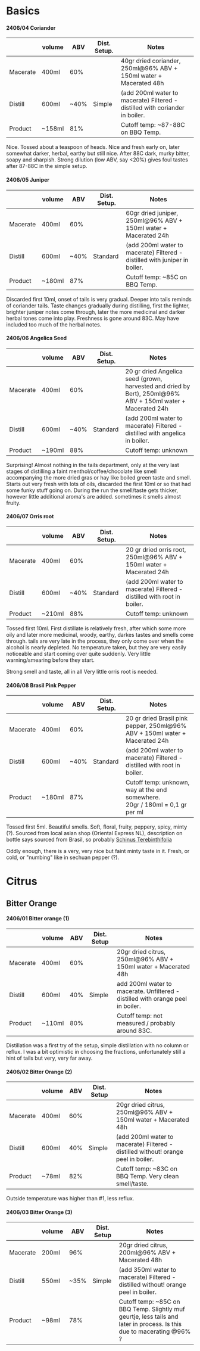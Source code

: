 # Basics

#### 2406/04 Coriander
|          | volume | ABV | Dist. Setup.  | Notes                                                                              |
|----------|--------|-----|---|------------------------------------------------------------------------------------|
| Macerate | 400ml  | 60% |   | 40gr dried coriander, 250ml@96% ABV + 150ml water + Macerated 48h                     |
| Distill  | 600ml  | ~40% |  Simple | (add 200ml water to macerate) Filtered - distilled with coriander in boiler. |
| Product  | ~158ml  | 81% |   | Cutoff temp: ~87-88C on BBQ Temp.  |

Nice. Tossed about a teaspoon of heads. Nice and fresh early on, later somewhat darker, herbal, earthy but still nice. After 88C dark, murky bitter, soapy and sharpish. 
Strong dilution (low ABV, say <20%) gives foul tastes after 87-88C in the simple setup.

#### 2406/05 Juniper
|          | volume | ABV | Dist. Setup.  | Notes                                                                              |
|----------|--------|-----|---|------------------------------------------------------------------------------------|
| Macerate | 400ml  | 60% |   | 60gr dried juniper, 250ml@96% ABV + 150ml water + Macerated 24h                    |
| Distill  | 600ml  | ~40% |  Standard | (add 200ml water to macerate) Filtered - distilled with juniper in boiler. |
| Product  | ~180ml  | 87% |   | Cutoff temp: ~85C on BBQ Temp.  |

Discarded first 10ml, onset of tails is very gradual. Deeper into tails reminds of coriander tails. Taste changes gradually during distilling, first the lighter, brighter juniper notes come through, later the more medicinal and darker herbal tones come into play. Freshness is gone around 83C.
May have included too much of the herbal notes. 

#### 2406/06 Angelica Seed

|          | volume | ABV | Dist. Setup.  | Notes                                                                              |
|----------|--------|-----|---|------------------------------------------------------------------------------------|
| Macerate | 400ml  | 60% |   | 20 gr dried Angelica seed (grown, harvested and dried by Bert), 250ml@96% ABV + 150ml water + Macerated 24h                    |
| Distill  | 600ml  | ~40% |  Standard | (add 200ml water to macerate) Filtered - distilled with angelica in boiler. |
| Product  | ~190ml  | 88% |   | Cutoff temp: unknown |

Surprising! Almost nothing in the tails department, only at the very last stages of distilling a faint menthol/coffee/chocolate like smell accompanying the more dried gras or hay like boiled green taste and smell. Starts out very fresh with lots of oils, discarded the first 10ml or so that had some funky stuff going on. 
During the run the smell/taste gets thicker, however little additional aroma's are added. sometimes it smells almost fruity. 

#### 2406/07 Orris root

|          | volume | ABV | Dist. Setup.  | Notes                                                                              |
|----------|--------|-----|---|------------------------------------------------------------------------------------|
| Macerate | 400ml  | 60% |   | 20 gr dried orris root, 250ml@96% ABV + 150ml water + Macerated 24h                    |
| Distill  | 600ml  | ~40% |  Standard | (add 200ml water to macerate) Filtered - distilled with root in boiler. |
| Product  | ~210ml  | 88% |   | Cutoff temp: unknown |

Tossed first 10ml. First distillate is relatively fresh, after which some more oily and later more medicinal, woody, earthy, darkes tastes and smells come through. tails are very late in the process, they only come over when the alcohol is nearly depleted. No temperature taken, but they are very easily noticeable and start coming over quite suddenly. Very little warning/smearing before they start. 

Strong smell and taste, all in all Very little orris root is needed. 

#### 2406/08 Brasil Pink Pepper

|          | volume | ABV | Dist. Setup.  | Notes                                                                              |
|----------|--------|-----|---|------------------------------------------------------------------------------------|
| Macerate | 400ml  | 60% |   | 20 gr dried Brasil pink pepper, 250ml@96% ABV + 150ml water + Macerated 24h                    |
| Distill  | 600ml  | ~40% |  Standard | (add 200ml water to macerate) Filtered - distilled with root in boiler. |
| Product  | ~180ml  | 87% |   | Cutoff temp: unknown, way at the end somewhere. <br /> 20gr / 180ml = 0,1 gr per ml|

Tossed first 5ml. Beautiful smells. Soft, floral, fruity, peppery, spicy, minty (?). Sourced from local asian shop (Oriental Express NL), description on bottle says sourced from Brasil, so probably [Schinus Terebinthifolia](https://en.wikipedia.org/wiki/Schinus_terebinthifolia "Wikipedia: Schinus Terebinthifolia")

Oddly enough, there is a very, very nice but faint minty taste in it. Fresh, or cold, or "numbing" like in sechuan pepper (?).


# Citrus

##  Bitter Orange

#### 2406/01 Bitter orange (1)
|          | volume | ABV | Dist. Setup  | Notes                                                                            |
|----------|--------|-----|---|----------------------------------------------------------------------------------|
| Macerate | 400ml  | 60% |   | 20gr dried citrus, 250ml@96% ABV + 150ml water + Macerated 48h                |
| Distill  | 600ml  | 40% | Simple  | add 200ml water to macerate. Unfiltered - distilled with orange peel in boiler. |
| Product  | ~110ml | 80% |   | Cutoff temp: not measured / probably around 83C.           |

Distillation was a first try of the setup, simple distillation with no column or reflux.
I was a bit optimistic in choosing the fractions, unfortunately still a hint of tails but very, very far away. 

#### 2406/02 Bitter Orange (2)
|          | volume | ABV | Dist. Setup  | Notes                                                                              |
|----------|--------|-----|---|------------------------------------------------------------------------------------|
| Macerate | 400ml  | 60% |   | 20gr dried citrus, 250ml@96% ABV + 150ml water + Macerated 48h                     |
| Distill  | 600ml  | 40% | Simple  | (add 200ml water to macerate) Filtered - distilled without! orange peel in boiler. |
| Product  | ~78ml  | 82% |   | Cutoff temp: ~83C on BBQ Temp. Very clean smell/taste.                                         |

Outside temperature was higher than #1, less reflux. 

#### 2406/03 Bitter Orange (3)
|          | volume | ABV | Dist. Setup  | Notes                                                                              |
|----------|--------|-----|---|------------------------------------------------------------------------------------|
| Macerate | 200ml  | 96% |   | 20gr dried citrus, 200ml@96% ABV + Macerated 48h                     |
| Distill  | 550ml  | ~35% | Simple  | (add 350ml water to macerate) Filtered - distilled without! orange peel in boiler. |
| Product  | ~98ml  | 78% |   | Cutoff temp: ~85C on BBQ Temp. Slightly muf geurtje, less tails and later in process. Is this due to macerating @96% ? |

